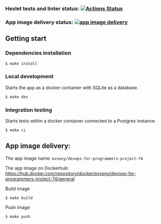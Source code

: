 ### Hexlet tests and linter status: [![Actions Status](https://github.com/AlekseyKowalsky/devops-for-programmers-project-74/actions/workflows/hexlet-check.yml/badge.svg)](https://github.com/AlekseyKowalsky/devops-for-programmers-project-74/actions)

### App image delivery status:  [![app image delivery](https://github.com/AlekseyKowalsky/devops-for-programmers-project-74/actions/workflows/push.yml/badge.svg)](https://github.com/AlekseyKowalsky/devops-for-programmers-project-74/actions/workflows/push.yml)


## Getting start
### Dependencies installation
```bash
$ make install
```

### Local development
Starts the app as a docker container with SQLite as a database.
```bash
$ make dev
```
### Integration testing
Starts tests within a docker container connected to a Postgres instance.
```bash
$ make ci
```
## App image delivery:
The app image name: `evseny/devops-for-programmers-project-74`

The app image on Dockerhub: https://hub.docker.com/repository/docker/evseny/devops-for-programmers-project-74/general

Build image
```bash
$ make build
```
Push image
```bash
$ make push
```